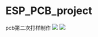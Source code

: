 # ESP_PCB_project
pcb第二次打样制作
![](https://i.loli.net/2018/07/29/5b5d27a3a55bf.png)
![](https://i.loli.net/2018/07/29/5b5d27c1b322e.png)
